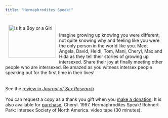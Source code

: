 ```yaml
---
title: "Hermaphrodites Speak!"
---
```


[<img src="/img/store/herms-group.jpg" width=150 height=104 alt="Is It a Boy or a Girl" align=left hspace=10 vspace=10>][1]<br><br>Imagine growing up knowing you were different, not quite knowing why and feeling like you were the only person in the world like you. Meet Angela, David, Heidi, Tom, Mani, Cheryl, Max and Hida as they tell their stories of growing up intersexed. Share their joy at finally meeting other people who are intersexed. Be amazed as you witness intersex people speaking out for the first time in their lives!<br><br><br>See the [review in _Journal of Sex Research_][2] <br><br>You can request a copy as a thank you gift when you [make a donation][1]. It is also available for [purchase][3], Cheryl. 1997. Hermaphrodites Speak! Rohnert Park: Intersex Society of North America. video tape (30 minutes). <br><!--break--><br>

 [1]: /donate
 [2]: http://www.findarticles.com/cf_0/m2372/3_37/68273932/p1/article.jhtml?term=hermaphroditism.<br>
 [3]: /videos/purchase.%5Cn%5CnChase